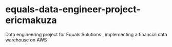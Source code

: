 # equals-data-engineer-project-ericmakuza
Data engineering project for Equals Solutions , implementing a financial data warehouse on AWS
